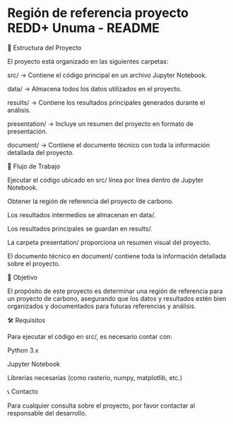 # Región de referencia proyecto REDD+ Unuma - README

📂 Estructura del Proyecto

El proyecto está organizado en las siguientes carpetas:

src/ → Contiene el código principal en un archivo Jupyter Notebook.

data/ → Almacena todos los datos utilizados en el proyecto.

results/ → Contiene los resultados principales generados durante el análisis.

presentation/ → Incluye un resumen del proyecto en formato de presentación.

document/ → Contiene el documento técnico con toda la información detallada del proyecto.

🚀 Flujo de Trabajo

Ejecutar el código ubicado en src/ línea por línea dentro de Jupyter Notebook.

Obtener la región de referencia del proyecto de carbono.

Los resultados intermedios se almacenan en data/.

Los resultados principales se guardan en results/.

La carpeta presentation/ proporciona un resumen visual del proyecto.

El documento técnico en document/ contiene toda la información detallada sobre el proyecto.

📌 Objetivo

El propósito de este proyecto es determinar una región de referencia para un proyecto de carbono, asegurando que los datos y resultados estén bien organizados y documentados para futuras referencias y análisis.

🛠 Requisitos

Para ejecutar el código en src/, es necesario contar con:

Python 3.x

Jupyter Notebook

Librerías necesarias (como rasterio, numpy, matplotlib, etc.)

📞 Contacto

Para cualquier consulta sobre el proyecto, por favor contactar al responsable del desarrollo.
